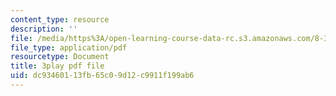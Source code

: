 ```yaml
---
content_type: resource
description: ''
file: /media/https%3A/open-learning-course-data-rc.s3.amazonaws.com/8-334-statistical-mechanics-ii-statistical-physics-of-fields-spring-2014/dc93460113fb65c09d12c9911f199ab6_y7sIuqgADgc.pdf
file_type: application/pdf
resourcetype: Document
title: 3play pdf file
uid: dc934601-13fb-65c0-9d12-c9911f199ab6
---
```

